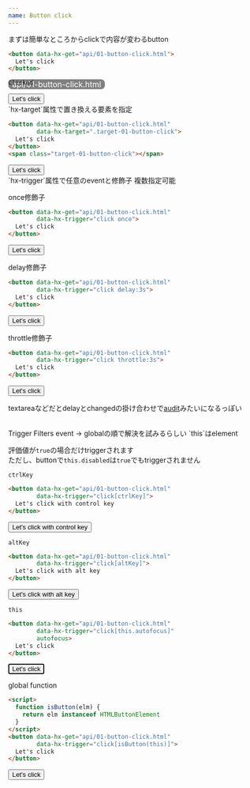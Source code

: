 ```yaml
---
name: Button click
---
```


まずは簡単なところからclickで内容が変わるbutton

```html
<button data-hx-get="api/01-button-click.html">
  Let's click
</button>
```

<div style="position:absolute; background:gray; padding:0 0.5rem; border-radius:0.5rem; font-size:1rem; color:white">api/01-button-click.html</div>

```html
Clicked
```

<button data-hx-get="api/01-button-click.html">
  Let's click
</button>

<br>
`hx-target`属性で置き換える要素を指定

```html
<button data-hx-get="api/01-button-click.html"
        data-hx-target=".target-01-button-click">
  Let's click
</button>
<span class="target-01-button-click"></span>
```

<button data-hx-get="api/01-button-click.html" data-hx-target=".target-01-button-click">
  Let's click
</button>
<span class="target-01-button-click"></span>

<br>
`hx-trigger`属性で任意のeventと修飾子  
複数指定可能

once修飾子
```html
<button data-hx-get="api/01-button-click.html"
        data-hx-trigger="click once">
  Let's click
</button>
```

<button data-hx-get="api/01-button-click.html" data-hx-trigger="click once">
  Let's click
</button>

delay修飾子
```html
<button data-hx-get="api/01-button-click.html"
        data-hx-trigger="click delay:3s">
  Let's click
</button>
```

<button data-hx-get="api/01-button-click.html" data-hx-trigger="click delay:3s">
  Let's click
</button>

throttle修飾子
```html
<button data-hx-get="api/01-button-click.html"
        data-hx-trigger="click throttle:3s">
  Let's click
</button>
```

<button data-hx-get="api/01-button-click.html" data-hx-trigger="click throttle:3s">
  Let's click
</button>

textareaなどだとdelayとchangedの掛け合わせで[audit](https://rxjs.dev/api/operators/audit)みたいになるっぽい


<br>
Trigger Filters  
event → globalの順で解決を試みるらしい  
`this`はelement

評価値が`true`の場合だけtriggerされます  
ただし、buttonで`this.disabled`は`true`でもtriggerされません


`ctrlKey`
```html
<button data-hx-get="api/01-button-click.html"
        data-hx-trigger="click[ctrlKey]">
  Let's click with control key
</button>
```

<button data-hx-get="api/01-button-click.html" data-hx-trigger="click[ctrlKey]">
  Let's click with control key
</button>

`altKey`
```html
<button data-hx-get="api/01-button-click.html"
        data-hx-trigger="click[altKey]">
  Let's click with alt key
</button>
```

<button data-hx-get="api/01-button-click.html" data-hx-trigger="click[altKey]">
  Let's click with alt key
</button>

`this`
```html
<button data-hx-get="api/01-button-click.html"
        data-hx-trigger="click[this.autofocus]"
        autofocus>
  Let's click
</button>
```

<button data-hx-get="api/01-button-click.html" data-hx-trigger="click[this.autofocus]" autofocus>
  Let's click
</button>


global function
```html
<script>
  function isButton(elm) {
    return elm instanceof HTMLButtonElement
  }
</script>
<button data-hx-get="api/01-button-click.html"
        data-hx-trigger="click[isButton(this)]">
  Let's click
</button>
```

<script>
  function isButton(elm) {
    return elm instanceof HTMLButtonElement
  }
</script>
<button data-hx-get="api/01-button-click.html" data-hx-trigger="click[isButton(this)]">
  Let's click
</button>
